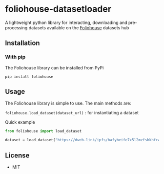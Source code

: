 # foliohouse-datasetloader

A lightweight python library for interacting, downloading and pre-processing datasets available on the [Foliohouse](https://github.com/bashybaranaba/foliohouse) datasets hub

## Installation

### With pip

The Foliohouse library can be installed from PyPi

```shell
pip install foliohouse
```

## Usage

The Foliohouse library is simple to use. The main methods are:

`foliohouse.load_dataset(dataset_url)` : for instantiating a dataset

Quick example

```python
from foliohouse import load_dataset

dataset = load_dataset("https://dweb.link/ipfs/bafybeife7x5l2mzfsbkhfraltoj2obun6wh5n74mxm7hr22mah3pkxdhb4/dataset")
```

## License
- MIT
